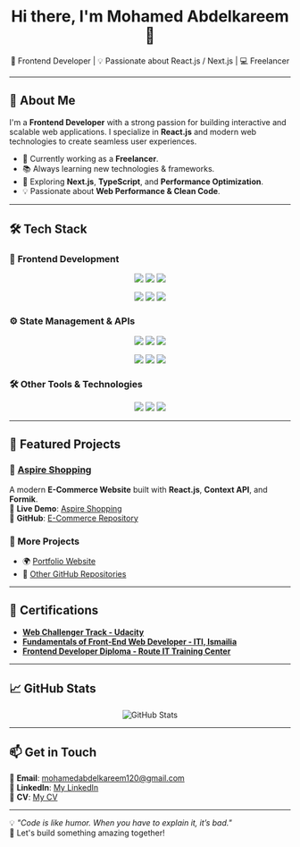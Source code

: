 <h1 align="center">Hi there, I'm Mohamed Abdelkareem 👋</h1>

<p align="center">
  🚀 Frontend Developer | 💡 Passionate about React.js / Next.js | 💻 Freelancer
</p>

---

## 🌟 About Me  
I'm a **Frontend Developer** with a strong passion for building interactive and scalable web applications. I specialize in **React.js** and modern web technologies to create seamless user experiences.

- 🔭 Currently working as a **Freelancer**.
- 📚 Always learning new technologies & frameworks.
- 🌱 Exploring **Next.js**, **TypeScript**, and **Performance Optimization**.
- 💡 Passionate about **Web Performance & Clean Code**.

---

## 🛠️ Tech Stack  

### 🚀 **Frontend Development**
<p align="center">
  <img src="https://img.shields.io/badge/React-20232A?style=for-the-badge&logo=react&logoColor=61DAFB" />
  <img src="https://img.shields.io/badge/Next.js-000000?style=for-the-badge&logo=next.js&logoColor=white" />
  <img src="https://img.shields.io/badge/TypeScript-3178C6?style=for-the-badge&logo=typescript&logoColor=white" />
</p>
<p align="center">
  <img src="https://img.shields.io/badge/Material_UI-0081CB?style=for-the-badge&logo=mui&logoColor=white" />
  <img src="https://img.shields.io/badge/Tailwind_CSS-38B2AC?style=for-the-badge&logo=tailwind-css&logoColor=white" />
  <img src="https://img.shields.io/badge/Bootstrap-7952B3?style=for-the-badge&logo=bootstrap&logoColor=white" />
</p>

### ⚙ **State Management & APIs**
<p align="center">
  <img src="https://img.shields.io/badge/Context_API-0088CC?style=for-the-badge" />
  <img src="https://img.shields.io/badge/Redux-764ABC?style=for-the-badge&logo=redux&logoColor=white" />
  <img src="https://img.shields.io/badge/Redux_Toolkit-764ABC?style=for-the-badge&logo=redux&logoColor=white" />
</p>
<p align="center">
  <img src="https://img.shields.io/badge/React_Query-FF4154?style=for-the-badge&logo=react-query&logoColor=white" />
  <img src="https://img.shields.io/badge/Axios-5A29E4?style=for-the-badge" />
  <img src="https://img.shields.io/badge/Formik-FF7F50?style=for-the-badge" />
</p>

### 🛠 **Other Tools & Technologies**
<p align="center">
  <img src="https://img.shields.io/badge/Git-F05032?style=for-the-badge&logo=git&logoColor=white" />
  <img src="https://img.shields.io/badge/GitHub-181717?style=for-the-badge&logo=github&logoColor=white" />
  <img src="https://img.shields.io/badge/Vercel-000000?style=for-the-badge&logo=vercel&logoColor=white" />
</p>

---

## 📂 Featured Projects  

### 🛒 [Aspire Shopping](https://aspire-shopping.vercel.app/)
A modern **E-Commerce Website** built with **React.js**, **Context API**, and **Formik**.  
🚀 **Live Demo**: [Aspire Shopping](https://aspire-shopping.vercel.app/)  
📌 **GitHub**: [E-Commerce Repository](https://github.com/rrmohamed/E-Commerce-Website)

### 🔗 More Projects  
- 🌍 [Portfolio Website](https://yourportfolio.com)  
- 🔧 [Other GitHub Repositories](https://github.com/rrmohamed?tab=repositories)  

---

## 📜 Certifications  

- **[Web Challenger Track - Udacity](https://drive.google.com/file/d/1VZcvP7VOfV1IwIZWP9uMeQGr5C_u7273/view)**  
- **[Fundamentals of Front-End Web Developer - ITI, Ismailia](https://drive.google.com/file/d/1IRy9990bnm6qR6jw1OamzoSWEvkTW7EP/view)**  
- **[Frontend Developer Diploma - Route IT Training Center](https://drive.google.com/file/d/12cJ9w_KXlSxI2fjRkburmhBByq9u8Pty/view)**  

---

## 📈 GitHub Stats  
<p align="center">
  <img src="https://github-readme-stats.vercel.app/api?username=rrmohamed&show_icons=true&theme=radical" alt="GitHub Stats" />
</p>

---

## 📫 Get in Touch  
📧 **Email**: [mohamedabdelkareem120@gmail.com](mailto:mohamedabdelkareem120@gmail.com)  
💼 **LinkedIn**: [My LinkedIn](www.linkedin.com/in/mohamedabdelkareemabdelaziz)  
📌 **CV**: [My CV](https://drive.google.com/file/d/1hyWiR9h3ExTSrypNPqRzGm-QmFYj8-Sk/view?usp=sharing)  

---

💡 *"Code is like humor. When you have to explain it, it’s bad."*  
🚀 Let's build something amazing together!

